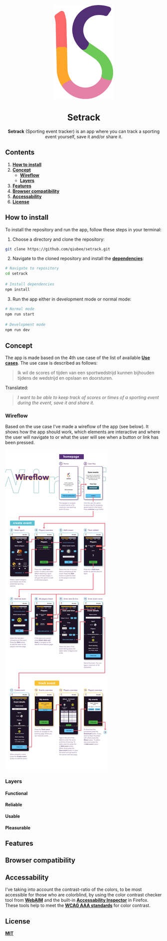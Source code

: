 <p align="center">
  <img alt="The letter &quot;S&quot; with a tail going straight up. It's divided into 5 sections showing the following colors from start to tail: blue, green, purple, orange and pink." src="img/setrack-logo.png" height="300">
</p>

<h1 align="center">Setrack</h1>
<p align="center">
  <b>Setrack</b> (Sporting event tracker) is an app where you can track a sporting event yourself, save it and/or share it.
</p>

<!-- ![Straight line going down and when at the bottom is going left and forming an "S"-shape. This represents the logo of Setrack.](img/setrack-logo.png)

**Setrack** (Sporting event tracker) is an app where you can track a sporting event yourself, save it and/or share it.  -->

## Contents

1. [**How to install**](#installation)
2. [**Concept**](#concept)
   * [**Wireflow**](#wireflow)
   * [**Layers**](#layers)
4. [**Features**](#features)
5. [**Browser compatibility**](#browser-compatibility)
6. [**Accessability**](#accessability)
7. [**License**](#license)

## How to install

To install the repository and run the app, follow these steps in your terminal:

1. Choose a directory and clone the repository:

```bash
git clone https://github.com/qiubee/setrack.git
```

2. Navigate to the cloned repository and install the [**dependencies**](package.json):

```bash
# Navigate to repository
cd setrack

# Install dependencies
npm install
```

3. Run the app either in development mode or normal mode:

```bash
# Normal mode
npm run start

# Development mode
npm run dev
```

## Concept

The app is made based on the 4th use case of the list of available [**Use cases**](https://github.com/cmda-minor-web/browser-technologies-1920/blob/master/Opdracht2.md#use-cases). The use case is described as follows:

> Ik wil de scores of tijden van een sportwedstrijd kunnen bijhouden tijdens de wedstrijd en opslaan en doorsturen.

Translated:

> *I want to be able to keep track of scores or times of a sporting event during the event, save it and share it.*

### Wireflow

Based on the use case I've made a wireflow of the app (see below). It shows how the app should work, which elements are interactive and where the user will navigate to or what the user will see when a button or link has been pressed.

![Wireflow showing 14 screens of the Setrack website](img/wireflow-setrack.jpg)

### Layers

#### Functional

#### Reliable

#### Usable

#### Pleasurable

## Features

## Browser compatibility

## Accessability

I've taking into account the contrast-ratio of the colors, to be most accessible for those who are colorblind, by using the color contrast checker tool from [**WebAIM**](https://webaim.org/resources/contrastchecker/) and the built-in [**Accessability Inspector**](https://developer.mozilla.org/en-US/docs/Tools/Accessibility_inspector?utm_source=devtools&utm_medium=a11y-panel-description) in Firefox. These tools help to meet the [**WCAG AAA standards**](https://www.w3.org/TR/WCAG20/) for color contrast.

## License

[**MIT**](LICENSE)
